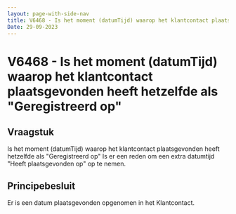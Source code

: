 ```yaml
---
layout: page-with-side-nav
title: V6468 - Is het moment (datumTijd) waarop het klantcontact plaatsgevonden heeft hetzelfde als "Geregistreerd op"
Date: 29-09-2023
---
```


# V6468 - Is het moment (datumTijd) waarop het klantcontact plaatsgevonden heeft hetzelfde als "Geregistreerd op"

## Vraagstuk

Is het moment (datumTijd) waarop het klantcontact plaatsgevonden heeft hetzelfde als "Geregistreerd op" 
Is er een reden om een extra datumtijd "Heeft plaatsgevonden op" op te nemen. 

## Principebesluit

Er is een datum plaatsgevonden opgenomen in het Klantcontact. 


